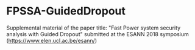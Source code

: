 # FPSSA-GuidedDropout
Supplemental material of the paper title: "Fast Power system security analysis with Guided Dropout" submitted at the ESANN 2018 symposium (https://www.elen.ucl.ac.be/esann/)
